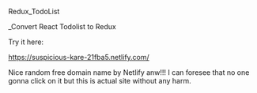 Redux_TodoList

_Convert React Todolist to Redux 

Try it here:

https://suspicious-kare-21fba5.netlify.com/

Nice random free domain name by Netlify anw!!! I can foresee that no one gonna click on it but this is actual site without any harm.
